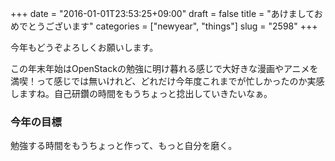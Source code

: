 +++
date = "2016-01-01T23:53:25+09:00"
draft = false
title = "あけましておめでとうございます"
categories = ["newyear", "things"]
slug = "2598"
+++


今年もどうぞよろしくお願いします。

<p>
この年末年始はOpenStackの勉強に明け暮れる感じで大好きな漫画やアニメを満喫！って感じでは無いけれど、どれだけ今年度これまでが忙しかったのか実感しますね。自己研鑽の時間をもうちょっと捻出していきたいなぁ。
</p>
<h3>今年の目標</h3>
勉強する時間をもうちょっと作って、もっと自分を磨く。

